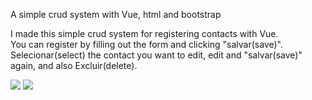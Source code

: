 
A simple crud system with Vue, html and bootstrap

<p>I made this simple crud system for registering contacts with Vue. <br />
You can register by filling out the form and clicking "salvar(save)". <br />
Selecionar(select) the contact you want to edit, edit and "salvar(save)" again, and also Excluir(delete).</p>

<img src="https://i.imgur.com/M6SnFkW.jpg">
<img src="https://i.imgur.com/jq0A0fk.jpeg">
